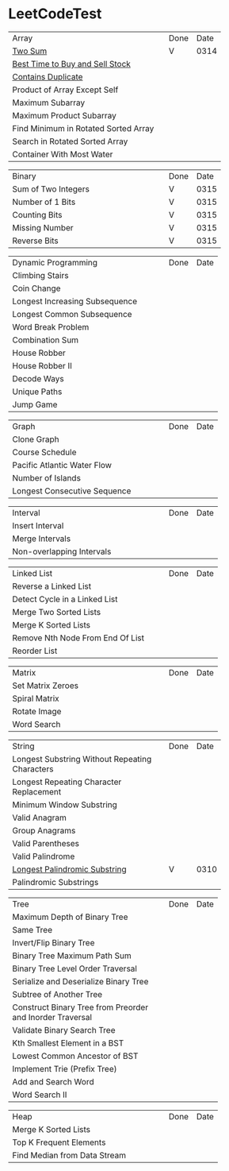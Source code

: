 # LeetCodeTest

<table>
    <tr >
        <td width=300>Array</td> <td>Done</td> <td>Date</td>
    </tr>
    <tr>
        <td><a href="https://leetcode.com/problems/two-sum/"> Two Sum</a></td> <td>V</td>  <td>0314</td>
    </tr>
    <tr>
        <td><a href="https://leetcode.com/problems/best-time-to-buy-and-sell-stock/">Best Time to Buy and Sell Stock</a></td><td></td>  <td></td>
    </tr>
    <tr>
        <td> <a href = "https://leetcode.com/problems/contains-duplicate/">Contains Duplicate</a></td><td></td>  <td></td>
    </tr>
    <tr>
        <td>Product of Array Except Self</td><td></td>  <td></td>
    </tr>
    <tr>
        <td>Maximum Subarray </td><td></td>  <td></td>
    </tr>
    <tr>
        <td>Maximum Product Subarray</td><td></td>  <td></td>
    </tr>
    <tr>
        <td>Find Minimum in Rotated Sorted Array</td><td></td>  <td></td>
    </tr>
    <tr>
        <td>Search in Rotated Sorted Array</td><td></td>  <td></td>
    </tr>
    <tr>
        <td>Container With Most Water</td><td></td>  <td></td>
    </tr>
</table>
<table>
    <tr>
        <td width=300>Binary</td> <td>Done</td>  <td>Date</td>
    </tr>
    <tr>
        <td>Sum of Two Integers</td> <td>V</td>  <td>0315</td>
    </tr>
    <tr>
        <td>Number of 1 Bits</td> <td>V</td>  <td>0315</td>
    </tr>
    <tr>
        <td>Counting Bits</td> <td>V</td>  <td>0315</td>
    </tr>
    <tr>
        <td>Missing Number</td> <td>V</td>  <td>0315</td>
    </tr>
    <tr>
        <td>Reverse Bits</td> <td>V</td>  <td>0315</td>
    </tr>
</table>
<table>
    <tr>
        <td width=300>Dynamic Programming</td> <td>Done</td>  <td>Date</td>
    </tr>
    <tr>
        <td>Climbing Stairs</td> <td></td>  <td></td>
    </tr>
    <tr>
        <td>Coin Change</td> <td></td>  <td></td>
    </tr>
    <tr>
        <td>Longest Increasing Subsequence</td> <td></td>  <td></td>
    </tr>
    <tr>
        <td>Longest Common Subsequence</td> <td></td>  <td></td>
    </tr>
    <tr>
        <td>Word Break Problem</td> <td></td>  <td></td>
    </tr>
    <tr>
        <td>Combination Sum</td> <td></td>  <td></td>
    </tr>
    <tr>
        <td>House Robber</td> <td></td>  <td></td>
    </tr>
    <tr>
        <td>House Robber II</td> <td></td>  <td></td>
    </tr>
    <tr>
        <td>Decode Ways</td> <td></td>  <td></td>
    </tr>
    <tr>
        <td>Unique Paths</td> <td></td>  <td></td>
    </tr>
    <tr>
        <td>Jump Game</td> <td></td>  <td></td>
    </tr>
</table>
<table>
    <tr>
        <td width=300>Graph</td> <td>Done</td>  <td>Date</td>
    </tr>
    <tr>
        <td>Clone Graph</td> <td></td>  <td></td>
    </tr>
    <tr>
        <td>Course Schedule</td> <td></td>  <td></td>
    </tr>
    <tr>
        <td>Pacific Atlantic Water Flow</td> <td></td>  <td></td>
    </tr>
    <tr>
        <td>Number of Islands</td> <td></td>  <td></td>
    </tr>
    <tr>
        <td>Longest Consecutive Sequence</td> <td></td>  <td></td>
    </tr>
</table>
<table>
    <tr>
        <td width=300>Interval</td> <td>Done</td>  <td>Date</td>
    </tr>
    <tr>
        <td>Insert Interval</td> <td></td>  <td></td>
    </tr>
    <tr>
        <td>Merge Intervals</td> <td></td>  <td></td>
    </tr>
    <tr>
        <td>Non-overlapping Intervals</td> <td></td>  <td></td>
    </tr>
</table>
<table>
    <tr>
        <td width=300>Linked List</td> <td>Done</td>  <td>Date</td>
    </tr>
    <tr>
        <td>Reverse a Linked List</td> <td></td>  <td></td>
    </tr>
    <tr>
        <td>Detect Cycle in a Linked List</td> <td></td>  <td></td>
    </tr>
    <tr>
        <td>Merge Two Sorted Lists</td> <td></td>  <td></td>
    </tr>
    <tr>
        <td>Merge K Sorted Lists</td> <td></td>  <td></td>
    </tr>
    <tr>
        <td>Remove Nth Node From End Of List</td> <td></td>  <td></td>
    </tr>
    <tr>
        <td>Reorder List</td> <td></td>  <td></td>
    </tr>
</table>
<table>
    <tr>
        <td width=300>Matrix</td> <td>Done</td>  <td>Date</td>
    </tr>
    <tr>
        <td>Set Matrix Zeroes</td> <td></td>  <td></td>
    </tr>
    <tr>
        <td>Spiral Matrix</td> <td></td>  <td></td>
    </tr>
    <tr>
        <td>Rotate Image</td> <td></td>  <td></td>
    </tr>
    <tr>
        <td>Word Search</td> <td></td>  <td></td>
    </tr>
</table>
<table>
    <tr>
        <td width=300>String</td> <td>Done</td>  <td>Date</td>
    </tr>
    <tr>
        <td>Longest Substring Without Repeating Characters</td> <td></td>  <td></td>
    </tr>
    <tr>
        <td>Longest Repeating Character Replacement</td> <td></td>  <td></td>
    </tr>
    <tr>
        <td>Minimum Window Substring</td> <td></td>  <td></td>
    </tr>
    <tr>
        <td>Valid Anagram</td> <td></td>  <td></td>
    </tr>
    <tr>
        <td>Group Anagrams</td> <td></td>  <td></td>
    </tr>
    <tr>
        <td>Valid Parentheses</td> <td></td>  <td></td>
    </tr>
    <tr>
        <td>Valid Palindrome</td> <td></td>  <td></td>
    </tr>
    <tr>
        <td><a href=""https://leetcode.com/problems/palindromic-substrings/>Longest Palindromic Substring</a></td> <td>V</td>  <td>0310</td>
    </tr>
    <tr>
        <td>Palindromic Substrings</td> <td></td>  <td></td>
    </tr>
</table>
<table>
    <tr>
        <td width=300>Tree</td> <td>Done</td>  <td>Date</td>
    </tr>
    <tr>
        <td>Maximum Depth of Binary Tree</td> <td></td>  <td></td>
    </tr>
    <tr>
        <td>Same Tree</td> <td></td>  <td></td>
    </tr>
    <tr>
        <td>Invert/Flip Binary Tree</td> <td></td>  <td></td>
    </tr>
    <tr>
        <td>Binary Tree Maximum Path Sum</td> <td></td>  <td></td>
    </tr>
    <tr>
        <td>Binary Tree Level Order Traversal</td> <td></td>  <td></td>
    </tr>
    <tr>
        <td>Serialize and Deserialize Binary Tree</td> <td></td>  <td></td>
    </tr>
    <tr>
        <td>Subtree of Another Tree</td> <td></td>  <td></td>
    </tr>
    <tr>
        <td width = 300 >Construct Binary Tree from Preorder and Inorder Traversal</td> <td></td>  <td></td>
    </tr>
    <tr>
        <td>Validate Binary Search Tree</td> <td></td>  <td></td>
    </tr>
    <tr>
        <td>Kth Smallest Element in a BST</td> <td></td>  <td></td>
    </tr>
    <tr>
        <td>Lowest Common Ancestor of BST</td> <td></td>  <td></td>
    </tr>
    <tr>
        <td>Implement Trie (Prefix Tree)</td> <td></td>  <td></td>
    </tr>
    <tr>
        <td>Add and Search Word</td> <td></td>  <td></td>
    </tr>
    <tr>
        <td>Word Search II</td> <td></td>  <td></td>
    </tr>
</table>
<table>
    <tr>
        <td width=300>Heap</td> <td>Done</td>  <td>Date</td>
    </tr>
    <tr>
        <td>Merge K Sorted Lists</td> <td></td>  <td></td>
    </tr>
    <tr>
        <td>Top K Frequent Elements</td> <td></td>  <td></td>
    </tr>
    <tr>
        <td>Find Median from Data Stream</td> <td></td>  <td></td>
    </tr>
</table>




